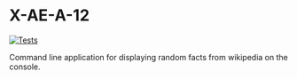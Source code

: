 # X-AE-A-12

[![Tests](https://github.com/SpencerOfwiti/X-AE-A-12/workflows/Tests/badge.svg)](https://github.com/SpencerOfwiti/X-AE-A-12/actions?workflow=Tests)

Command line application for displaying random facts from wikipedia on the console.
